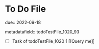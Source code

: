 # To Do File

due:: 2022-09-18

metadatafield:: todoTestFile_1020_93

- [ ] Task of todoTestFile_1020 1 [[Query me]]
